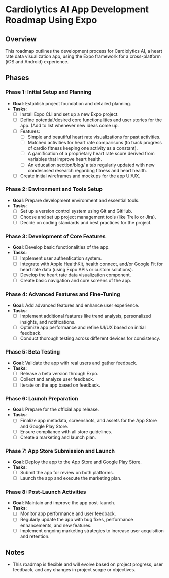 # Cardiolytics AI App Development Roadmap Using Expo

## Overview
This roadmap outlines the development process for Cardiolytics AI, a heart rate data visualization app, using the Expo framework for a cross-platform (iOS and Android) experience.

## Phases

### Phase 1: Initial Setup and Planning
- **Goal**: Establish project foundation and detailed planning.
- **Tasks**:
  - [ ] Install Expo CLI and set up a new Expo project.
  - [ ]  Define potential/desired core functionalities and user stories for the app. (Add to list whenever new ideas come up.
  - [ ] Features:
    - [ ] Simple and beautiful heart rate visualizations for past activities.
    - [ ] Matched activities for heart rate comparisons (to track progress of cardio fitness keeping one activity as a constant).
    - [ ] A gamification of a proprietary heart rate score derived from variables that improve heart health.
    - [ ] An education section/blog/ a tab regularly updated with new condesnsed research regarding fitness and heart health. 
  - [ ] Create initial wireframes and mockups for the app UI/UX.

### Phase 2: Environment and Tools Setup
- **Goal**: Prepare development environment and essential tools.
- **Tasks**:
  - [ ] Set up a version control system using Git and GitHub.
  - [ ] Choose and set up project management tools (like Trello or Jira).
  - [ ] Decide on coding standards and best practices for the project.

### Phase 3: Development of Core Features
- **Goal**: Develop basic functionalities of the app.
- **Tasks**:
  - [ ] Implement user authentication system.
  - [ ] Integrate with Apple HealthKit, health connect, and/or Google Fit for heart rate data (using Expo APIs or custom solutions).
  - [ ] Develop the heart rate data visualization component.
  - [ ] Create basic navigation and core screens of the app.

### Phase 4: Advanced Features and Fine-Tuning
- **Goal**: Add advanced features and enhance user experience.
- **Tasks**:
  - [ ] Implement additional features like trend analysis, personalized insights, and notifications.
  - [ ] Optimize app performance and refine UI/UX based on initial feedback.
  - [ ] Conduct thorough testing across different devices for consistency.

### Phase 5: Beta Testing
- **Goal**: Validate the app with real users and gather feedback.
- **Tasks**:
  - [ ] Release a beta version through Expo.
  - [ ] Collect and analyze user feedback.
  - [ ] Iterate on the app based on feedback.

### Phase 6: Launch Preparation
- **Goal**: Prepare for the official app release.
- **Tasks**:
  - [ ] Finalize app metadata, screenshots, and assets for the App Store and Google Play Store.
  - [ ] Ensure compliance with all store guidelines.
  - [ ] Create a marketing and launch plan.

### Phase 7: App Store Submission and Launch
- **Goal**: Deploy the app to the App Store and Google Play Store.
- **Tasks**:
  - [ ] Submit the app for review on both platforms.
  - [ ] Launch the app and execute the marketing plan.

### Phase 8: Post-Launch Activities
- **Goal**: Maintain and improve the app post-launch.
- **Tasks**:
  - [ ] Monitor app performance and user feedback.
  - [ ] Regularly update the app with bug fixes, performance enhancements, and new features.
  - [ ] Implement ongoing marketing strategies to increase user acquisition and retention.

## Notes
- This roadmap is flexible and will evolve based on project progress, user feedback, and any changes in project scope or objectives.
